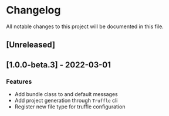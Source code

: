 # Changelog
All notable changes to this project will be documented in this file.

## [Unreleased]
## [1.0.0-beta.3] - 2022-03-01

### Features

- Add bundle class to and default messages
- Add project generation through `Truffle` cli
- Register new file type for truffle configuration

<!-- generated by git-cliff -->
